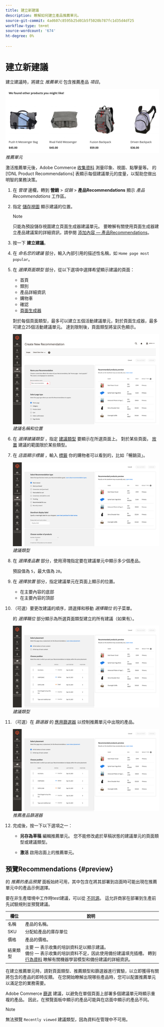 ```yaml
---
title: 建立新建議
description: 瞭解如何建立產品推薦單元。
source-git-commit: 4ad607c8595b25d01b5f5020b787fc1d35d4df25
workflow-type: tm+mt
source-wordcount: '674'
ht-degree: 0%

---
```


# 建立新建議

建立建議時，將建立 _推薦單元_ 包含推薦產品 _項目_。

![推薦單元](assets/unit.png)
_推薦單元_

激活推薦單元後，Adobe Commerce [收集資料](workspace.md) 測量印象、視圖、點擊量等。 的 [!DNL Product Recommendations] 表顯示每個建議單元的度量，以幫助您做出明智的業務決策。

1. 在 _管理_ 邊欄，轉到 **營銷** > _促銷_ > **產品Recommendations** 顯示 _產品Recommendations_ 工作區。

1. 指定 [儲存視圖](https://docs.magento.com/user-guide/configuration/scope.html) 顯示建議的位置。

   >[!NOTE]
   >
   > 只能為預設儲存視圖建立頁面生成器建議單元。 要瞭解有關使用頁面生成器建立產品建議案的詳細資訊，請參閱 [添加內容 — 產品Recommendations](https://docs.magento.com/user-guide/cms/page-builder-add-recommendations.html)。

1. 按一下 **建立建議**。

1. 在 _命名您的建議_ 部分，輸入內部引用的描述性名稱，如 `Home page most popular`。

1. 在 _選擇頁面類型_ 部分，從以下選項中選擇希望顯示建議的頁面：

   - 首頁
   - 類別
   - 產品詳細資訊
   - 購物車
   - 確認
   - [頁面生成器](https://docs.magento.com/user-guide/cms/page-builder-add-recommendations.html)

   對於每個頁面類型，最多可以建立五個活動建議單元，對於頁面生成器，最多可建立25個活動建議單元。 達到限制後，頁面類型將呈灰色顯示。

   ![建議名稱](assets/create-recommendation.png)
   _建議名稱和位置_

1. 在 _選擇建議類型_ ，指定 [建議類型](type.md) 要顯示在所選頁面上。 對於某些頁面， [放置](placement.md) 建議的範圍限於某些類型。

1. 在 _店面顯示標籤_ ，輸入 [標籤](placement.md#recommendation-labels) 你的購物者可以看到的，比如「暢銷貨」。

   ![建議名稱](assets/create-recommendation-select-type.png)
   _建議類型_

1. 在 _選擇產品數_ 部分，使用滑塊指定要在建議單元中顯示多少個產品。

   預設值為 `5`，最大值為 `20`。

1. 在 _選擇放置_ 部分，指定建議單元在頁面上顯示的位置。

   - 在主要內容的底部
   - 在主要內容的頂部

1. （可選）要更改建議的順序，請選擇和移動 _選擇職位_ 的子菜單。

   的 _選擇職位_ 部分顯示為所選頁面類型建立的所有建議（如果有）。

   ![建議名稱](assets/create-recommendation-select-placement.png)
   _建議類型_

1. （可選）在 _篩選器_ 的 [應用篩選器](filters.md) 以控制推薦單元中出現的產品。

   ![建議名稱](assets/create-recommendation-select-placement.png)
   _推薦產品篩選器_

1. 完成後，按一下以下選項之一：

   - **另存為草稿** 編輯推薦單元。 您不能修改處於草稿狀態的建議單元的頁面類型或建議類型。

   - **激活** 啟用店面上的推薦單元。

## 預覽Recommendations {#preview}

的 _推薦的產品預覽_ 面板始終可用，其中包含在將其部署到店面時可能出現在推薦單元中的產品示例選擇。

要在非生產環境中工作時test建議，可以從 [不同源](settings.md)。 這允許商家在部署到生產前先試驗規則並預覽建議。

| 欄位 | 說明 |
|---|---|
| 名稱 | 產品的名稱。 |
| SKU | 分配給產品的庫存單位 |
| 價格 | 產品的價格。 |
| 結果類型 | 主要 — 表示收集的培訓資料足以顯示建議。<br />備份 — 表示收集的培訓資料不足，因此使用備份建議填充插槽。 轉到 [行為資料](behavioral-data.md) 瞭解有關機器學習模型和備份建議的詳細資訊。 |

在建立推薦單元時，請對頁面類型、推薦類型和篩選器進行實驗，以立即獲得有關將包含的產品的即時反饋。 在您開始瞭解出現哪些產品時，您可以配置推薦單元以滿足您的業務需要。

Adobe Commerce [篩選](filters.md) 建議，以避免在單個頁面上部署多個建議單元時顯示重複的產品。 因此，在預覽面板中顯示的產品可能與在店面中顯示的產品不同。

>[!NOTE]
>
> 無法預覽 `Recently viewed` 建議類型，因為資料在管理中不可用。
